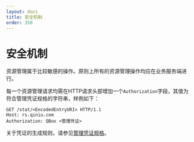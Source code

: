 ```yaml
---
layout: docs
title: 安全机制
order: 350
---
```


# 安全机制

资源管理属于比较敏感的操作。原则上所有的资源管理操作均应在业务服务端进行。

每一个资源管理请求均需在HTTP请求头部增加一个`Authorization`字段，其值为符合管理凭证规格的字符串，样例如下：

```
GET /stat/<EncodedEntryURI> HTTP/1.1
Host: rs.qiniu.com
Authorization: QBox <管理凭证>
```

关于凭证的生成规则，请参见[管理凭证规格](/docs/v6/api/reference/security/access-token.html)。

